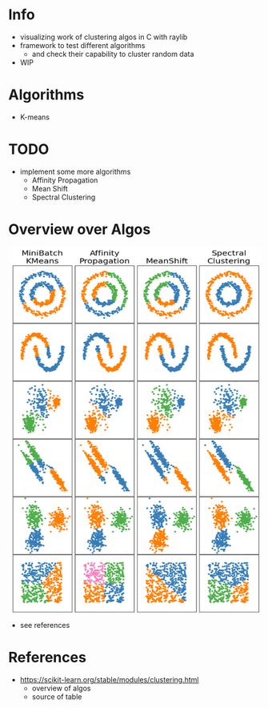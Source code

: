 # Info
- visualizing work of clustering algos in C with raylib
- framework to test different algorithms
  - and check their capability to cluster random data
- WIP

# Algorithms
- K-means

# TODO
- implement some more algorithms
  - Affinity Propagation
  - Mean Shift
  - Spectral Clustering

# Overview over Algos
![Overview](documentation/images/cluster_algos.png "overview over distribution and clustering methods")
- see references

# References
- https://scikit-learn.org/stable/modules/clustering.html
  - overview of algos
  - source of table
